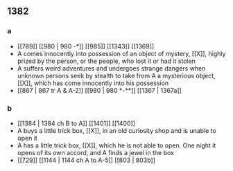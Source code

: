 ## 1382
### a
- [[789]] [[980 | 980 -*]] [[985]] [[1343]] [[1369]] 
- A comes innocently into possession of an object of mystery, [[X]], highly prized by the person, or the people, who lost it or had it stolen
- A suffers weird adventures and undergoes strange dangers when unknown persons seek by stealth to take from A a mysterious object, [[X]], which has come innocently into his possession
- [[867 | 867 tr A &amp; A-2]] [[980 | 980 *-**]] [[1367 | 1367a]] 

### b
- [[1384 | 1384 ch B to A]] [[1401]] [[1400]] 
- A buys a little trick box, [[X]], in an old curiosity shop and is unable to open it
- A has a little trick box, [[X]], which he is not able to open. One night it opens of its own accord, and A finds a jewel in the box
- [[729]] [[1144 | 1144 ch A to A-5]] [[803 | 803b]] 

